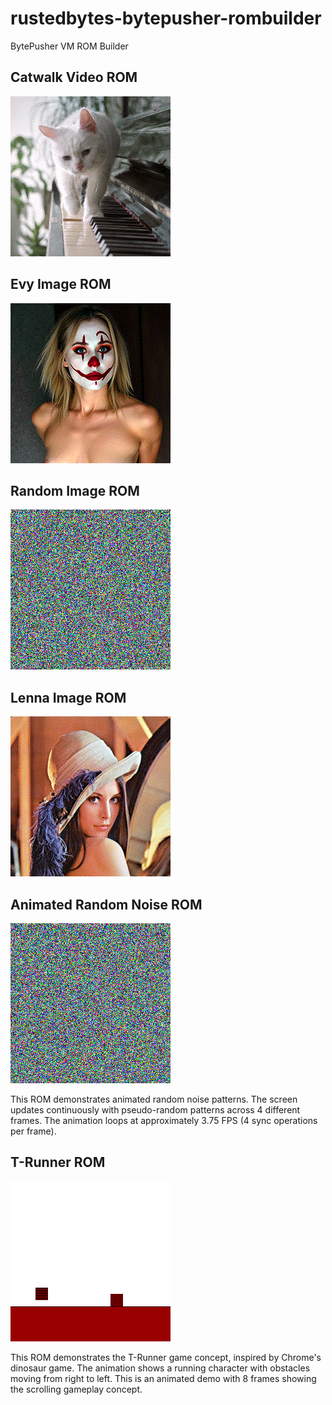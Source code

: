 # rustedbytes-bytepusher-rombuilder

BytePusher VM ROM Builder

## Catwalk Video ROM
[![Catwalk](screenshot_0001.png)](roms/Catwalk.BytePusher)

## Evy Image ROM
[![Catwalk](screenshot_0002.png)](roms/Random.EvyPusher)

## Random Image ROM
[![Random](screenshot_0003.png)](roms/Random.BytePusher)

## Lenna Image ROM
[![Random](screenshot_0004.png)](roms/Lenna.BytePusher)

## Animated Random Noise ROM
[![Animated Noise](screenshot_0005.png)](roms/AnimatedNoise.BytePusher)

This ROM demonstrates animated random noise patterns. The screen updates continuously with pseudo-random patterns across 4 different frames. The animation loops at approximately 3.75 FPS (4 sync operations per frame).

## T-Runner ROM
[![T-Runner](screenshot_0006.png)](roms/TRunner.BytePusher)

This ROM demonstrates the T-Runner game concept, inspired by Chrome's dinosaur game. The animation shows a running character with obstacles moving from right to left. This is an animated demo with 8 frames showing the scrolling gameplay concept.
